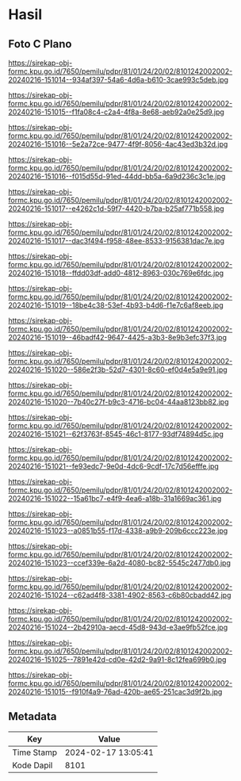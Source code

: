 # Hasil

## Foto C Plano

https://sirekap-obj-formc.kpu.go.id/7650/pemilu/pdpr/81/01/24/20/02/8101242002002-20240216-151014--934af397-54a6-4d6a-b610-3cae993c5deb.jpg

https://sirekap-obj-formc.kpu.go.id/7650/pemilu/pdpr/81/01/24/20/02/8101242002002-20240216-151015--f1fa08c4-c2a4-4f8a-8e68-aeb92a0e25d9.jpg

https://sirekap-obj-formc.kpu.go.id/7650/pemilu/pdpr/81/01/24/20/02/8101242002002-20240216-151016--5e2a72ce-9477-4f9f-8056-4ac43ed3b32d.jpg

https://sirekap-obj-formc.kpu.go.id/7650/pemilu/pdpr/81/01/24/20/02/8101242002002-20240216-151016--f015d55d-91ed-44dd-bb5a-6a9d236c3c1e.jpg

https://sirekap-obj-formc.kpu.go.id/7650/pemilu/pdpr/81/01/24/20/02/8101242002002-20240216-151017--e4262c1d-59f7-4420-b7ba-b25af771b558.jpg

https://sirekap-obj-formc.kpu.go.id/7650/pemilu/pdpr/81/01/24/20/02/8101242002002-20240216-151017--dac3f494-f958-48ee-8533-9156381dac7e.jpg

https://sirekap-obj-formc.kpu.go.id/7650/pemilu/pdpr/81/01/24/20/02/8101242002002-20240216-151018--ffdd03df-add0-4812-8963-030c769e6fdc.jpg

https://sirekap-obj-formc.kpu.go.id/7650/pemilu/pdpr/81/01/24/20/02/8101242002002-20240216-151019--18be4c38-53ef-4b93-b4d6-f1e7c6af8eeb.jpg

https://sirekap-obj-formc.kpu.go.id/7650/pemilu/pdpr/81/01/24/20/02/8101242002002-20240216-151019--46badf42-9647-4425-a3b3-8e9b3efc37f3.jpg

https://sirekap-obj-formc.kpu.go.id/7650/pemilu/pdpr/81/01/24/20/02/8101242002002-20240216-151020--586e2f3b-52d7-4301-8c60-ef0d4e5a9e91.jpg

https://sirekap-obj-formc.kpu.go.id/7650/pemilu/pdpr/81/01/24/20/02/8101242002002-20240216-151020--7b40c27f-b9c3-4716-bc04-44aa8123bb82.jpg

https://sirekap-obj-formc.kpu.go.id/7650/pemilu/pdpr/81/01/24/20/02/8101242002002-20240216-151021--62f3763f-8545-46c1-8177-93df74894d5c.jpg

https://sirekap-obj-formc.kpu.go.id/7650/pemilu/pdpr/81/01/24/20/02/8101242002002-20240216-151021--fe93edc7-9e0d-4dc6-9cdf-17c7d56efffe.jpg

https://sirekap-obj-formc.kpu.go.id/7650/pemilu/pdpr/81/01/24/20/02/8101242002002-20240216-151022--15a61bc7-e4f9-4ea6-a18b-31a1669ac361.jpg

https://sirekap-obj-formc.kpu.go.id/7650/pemilu/pdpr/81/01/24/20/02/8101242002002-20240216-151023--a0851b55-f17d-4338-a9b9-209b6ccc223e.jpg

https://sirekap-obj-formc.kpu.go.id/7650/pemilu/pdpr/81/01/24/20/02/8101242002002-20240216-151023--ccef339e-6a2d-4080-bc82-5545c2477db0.jpg

https://sirekap-obj-formc.kpu.go.id/7650/pemilu/pdpr/81/01/24/20/02/8101242002002-20240216-151024--c62ad4f8-3381-4902-8563-c6b80cbadd42.jpg

https://sirekap-obj-formc.kpu.go.id/7650/pemilu/pdpr/81/01/24/20/02/8101242002002-20240216-151024--2b42910a-aecd-45d8-943d-e3ae9fb52fce.jpg

https://sirekap-obj-formc.kpu.go.id/7650/pemilu/pdpr/81/01/24/20/02/8101242002002-20240216-151025--7891e42d-cd0e-42d2-9a91-8c12fea699b0.jpg

https://sirekap-obj-formc.kpu.go.id/7650/pemilu/pdpr/81/01/24/20/02/8101242002002-20240216-151015--f910f4a9-76ad-420b-ae65-251cac3d9f2b.jpg


## Metadata

| Key        | Value               |
| ---------- | ------------------- |
| Time Stamp | 2024-02-17 13:05:41 |
| Kode Dapil | 8101                |



